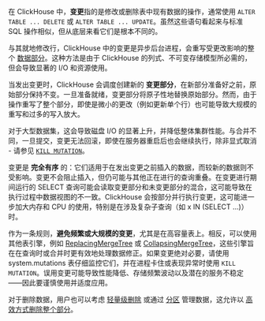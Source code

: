 在 ClickHouse 中，**变更**指的是修改或删除表中现有数据的操作，通常使用 `ALTER TABLE ... DELETE` 或 `ALTER TABLE ... UPDATE`。虽然这些语句看起来与标准 SQL 操作相似，但从底层来看它们是根本不同的。

与其就地修改行，ClickHouse 中的变更是异步后台进程，会重写受更改影响的整个 [数据部分](/parts)。这种方法是由于 ClickHouse 的列式、不可变存储模型所必需的，但会导致显著的 I/O 和资源使用。

当发出变更时，ClickHouse 会调度创建新的 **变更部分**，在新部分准备好之前，原始部分保持不变。一旦准备就绪，变更部分将原子性地替换原始部分。然而，由于操作重写了整个部分，即使是微小的更改（例如更新单个行）也可能导致大规模的重写和过多的写入放大。

对于大型数据集，这会导致磁盘 I/O 的显著上升，并降低整体集群性能。与合并不同，一旦提交，变更无法回滚，即使在服务器重启后也会继续执行，除非显式取消 - 请参见 [`KILL MUTATION`](/sql-reference/statements/kill#kill-mutation)。

变更是 **完全有序** 的：它们适用于在发出变更之前插入的数据，而较新的数据则不受影响。变更不会阻止插入，但仍可能与其他正在进行的查询重叠。在变更进行期间运行的 SELECT 查询可能会读取变更部分和未变更部分的混合，这可能导致在执行过程中数据视图的不一致。ClickHouse 会按部分并行执行变更，这可能进一步加大内存和 CPU 的使用，特别是在涉及复杂子查询（如 x IN (SELECT ...)）时。

作为一条规则，**避免频繁或大规模的变更**，尤其是在高容量表上。相反，可以使用其他表引擎，例如 [ReplacingMergeTree](/guides/replacing-merge-tree) 或 [CollapsingMergeTree](/engines/table-engines/mergetree-family/collapsingmergetree)，这些引擎旨在在查询时或合并时更有效地处理数据修正。如果变更绝对必要，请使用 system.mutations 表仔细监控它们，并在进程卡住或表现异常时使用 `KILL MUTATION`。误用变更可能导致性能降低、存储频繁波动以及潜在的服务不稳定——因此要谨慎使用并适度应用。

对于删除数据，用户也可以考虑 [轻量级删除](/guides/developer/lightweight-delete) 或通过 [分区](/best-practices/choosing-a-partitioning-key) 管理数据，这允许以 [高效方式删除整个部分](/sql-reference/statements/alter/partition#drop-partitionpart)。
